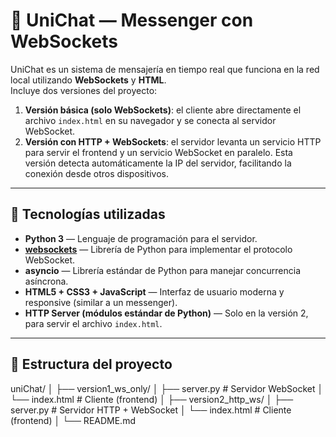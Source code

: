 # 💬 UniChat — Messenger con WebSockets

UniChat es un sistema de mensajería en tiempo real que funciona en la red local utilizando **WebSockets** y **HTML**.  
Incluye dos versiones del proyecto:

1. **Versión básica (solo WebSockets)**: el cliente abre directamente el archivo `index.html` en su navegador y se conecta al servidor WebSocket.  
2. **Versión con HTTP + WebSockets**: el servidor levanta un servicio HTTP para servir el frontend y un servicio WebSocket en paralelo. Esta versión detecta automáticamente la IP del servidor, facilitando la conexión desde otros dispositivos.

---

## 🚀 Tecnologías utilizadas
- **Python 3** — Lenguaje de programación para el servidor.  
- **[websockets](https://websockets.readthedocs.io/)** — Librería de Python para implementar el protocolo WebSocket.  
- **asyncio** — Librería estándar de Python para manejar concurrencia asíncrona.  
- **HTML5 + CSS3 + JavaScript** — Interfaz de usuario moderna y responsive (similar a un messenger).  
- **HTTP Server (módulos estándar de Python)** — Solo en la versión 2, para servir el archivo `index.html`.  

---

## 📂 Estructura del proyecto

uniChat/
│
├── version1_ws_only/
│ ├── server.py # Servidor WebSocket
│ └── index.html # Cliente (frontend)
│
├── version2_http_ws/
│ ├── server.py # Servidor HTTP + WebSocket
│ └── index.html # Cliente (frontend)
│
└── README.md
